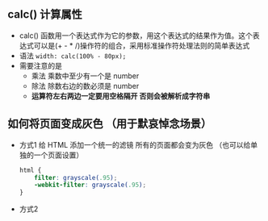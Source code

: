 ## calc() 计算属性
- calc() 函数用一个表达式作为它的参数，用这个表达式的结果作为值。这个表达式可以是(+ - * /)操作符的组合，采用标准操作符处理法则的简单表达式
- 语法 `width: calc(100% - 80px);`
- 需要注意的是
  - 乘法 乘数中至少有一个是 number
  - 除法 除数右边的数必须是 number
  - **运算符左右两边一定要用空格隔开 否则会被解析成字符串**

## 如何将页面变成灰色 （用于默哀悼念场景） 
- 方式1 给 HTML 添加一个统一的滤镜 所有的页面都会变为灰色 （也可以给单独的一个页面设置）
  ```css
  html {
      filter: grayscale(.95);
      -webkit-filter: grayscale(.95);
  }
  ```
- 方式2 